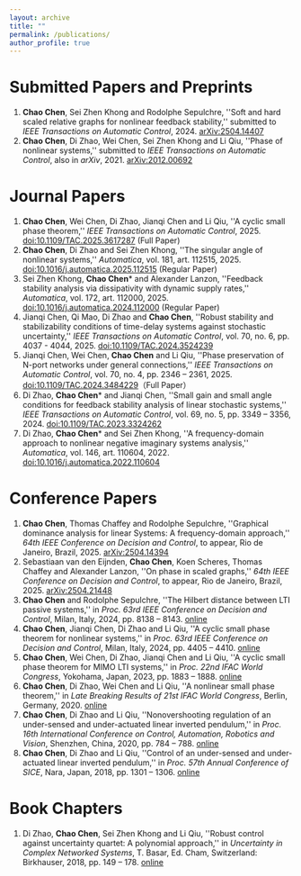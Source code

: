 ```yaml
---
layout: archive
title: ""
permalink: /publications/
author_profile: true
---
```


Submitted Papers and Preprints
======
1. **Chao Chen**, Sei Zhen Khong and Rodolphe Sepulchre, ''Soft and hard scaled relative graphs for nonlinear feedback stability,'' submitted to *IEEE Transactions on Automatic Control*, 2024. [arXiv:2504.14407](https://arxiv.org/abs/2504.14407)
2. **Chao Chen**, Di Zhao, Wei Chen, Sei Zhen Khong and Li Qiu, ''Phase of nonlinear systems,'' submitted to *IEEE Transactions on Automatic Control*, also in *arXiv*, 2021. [arXiv:2012.00692](https://arxiv.org/abs/2012.00692)

Journal Papers
======
1. **Chao Chen**, Wei Chen, Di Zhao, Jianqi Chen and Li Qiu, ''A cyclic small phase theorem,'' *IEEE Transactions on Automatic Control*, 2025. [doi:10.1109/TAC.2025.3617287](https://doi.org/10.1109/TAC.2025.3617287) (Full Paper)
2. **Chao Chen**, Di Zhao and Sei Zhen Khong, ''The singular angle of nonlinear systems,'' *Automatica*, vol. 181, art. 112515, 2025. [doi:10.1016/j.automatica.2025.112515](https://doi.org/10.1016/j.automatica.2025.112515) (Regular Paper)
3. Sei Zhen Khong, **Chao Chen*** and Alexander Lanzon, ''Feedback stability analysis via dissipativity with dynamic supply rates,'' *Automatica*, vol. 172, art. 112000, 2025. [doi:10.1016/j.automatica.2024.112000](https://doi.org/10.1016/j.automatica.2024.112000) (Regular Paper)
4. Jianqi Chen, Qi Mao, Di Zhao and **Chao Chen**, ''Robust stability and stabilizability conditions of time-delay systems against stochastic uncertainty,'' *IEEE Transactions on Automatic Control*, vol. 70, no. 6, pp. 4037 - 4044, 2025. [doi:10.1109/TAC.2024.3524239](https://doi.org/10.1109/TAC.2024.3524239)
5. Jianqi Chen, Wei Chen, **Chao Chen** and Li Qiu, ''Phase preservation of N-port networks under general connections,'' *IEEE Transactions on Automatic Control*, vol. 70, no. 4, pp. 2346 – 2361, 2025. [doi:10.1109/TAC.2024.3484229](https://doi.org/10.1109/TAC.2024.3484229)（Full Paper）
6. Di Zhao,  **Chao Chen*** and Jianqi Chen, ''Small gain and small angle conditions for feedback stability analysis of linear stochastic systems,'' *IEEE Transactions on Automatic Control*, vol. 69, no. 5, pp. 3349 – 3356, 2024. [doi:10.1109/TAC.2023.3324262](https://doi.org/10.1109/TAC.2023.3324262)
7. Di Zhao, **Chao Chen*** and Sei Zhen Khong, ''A frequency-domain approach to nonlinear negative imaginary systems analysis,'' *Automatica*, vol. 146, art. 110604, 2022. [doi:10.1016/j.automatica.2022.110604](https://doi.org/10.1016/j.automatica.2022.110604)


Conference Papers
======
1.  **Chao Chen**, Thomas Chaffey and Rodolphe Sepulchre, ''Graphical dominance analysis for linear Systems: A frequency-domain approach,'' *64th IEEE Conference on Decision and Control*, to appear, Rio de Janeiro, Brazil, 2025. [arXiv:2504.14394](https://arxiv.org/abs/2504.14394)
2.  Sebastiaan van den Eijnden, **Chao Chen**, Koen Scheres, Thomas Chaffey and Alexander Lanzon, ''On phase in scaled graphs,'' *64th IEEE Conference on Decision and Control*, to appear,  Rio de Janeiro, Brazil, 2025. [arXiv:2504.21448](https://arxiv.org/abs/2504.21448)
3. **Chao Chen** and Rodolphe Sepulchre, ''The Hilbert distance between LTI passive systems,'' in *Proc. 63rd IEEE Conference on Decision and Control*, Milan, Italy, 2024, pp. 8138 – 8143. [online](https://doi.org/10.1109/CDC56724.2024.10886704)
4. **Chao Chen**, Jianqi Chen, Di Zhao and Li Qiu, ''A cyclic small phase theorem for nonlinear systems,'' in *Proc. 63rd IEEE Conference on Decision and Control*, Milan, Italy, 2024, pp. 4405 – 4410. [online](https://doi.org/10.1109/CDC56724.2024.10886542)
5. **Chao Chen**, Wei Chen, Di Zhao, Jianqi Chen and Li Qiu, ''A cyclic small phase theorem for MIMO LTI systems,'' in *Proc. 22nd IFAC World Congress*, Yokohama, Japan, 2023, pp. 1883 – 1888. [online](https://doi.org/10.1016/j.ifacol.2023.10.1906)
6. **Chao Chen**, Di Zhao, Wei Chen and Li Qiu, ''A nonlinear small phase theorem,'' in *Late Breaking Results of 21st IFAC World Congress*, Berlin, Germany, 2020. [online](https://ifatwww.et.uni-magdeburg.de/ifac2020/media/pdfs/4488.pdf)
7. **Chao Chen**, Di Zhao and Li Qiu, ''Nonovershooting regulation of an under-sensed and under-actuated linear inverted pendulum,'' in *Proc. 16th International Conference on Control, Automation, Robotics and Vision*, Shenzhen, China, 2020, pp. 784 – 788. [online](https://doi.org/10.1109/ICARCV50220.2020.9305461)
8. **Chao Chen**, Di Zhao and Li Qiu, ''Control of an under-sensed and under-actuated linear inverted pendulum,'' in *Proc. 57th Annual Conference of SICE*, Nara, Japan, 2018, pp. 1301 – 1306. [online](https://doi.org/10.23919/SICE.2018.8492573)

Book Chapters
======
1. Di Zhao, **Chao Chen**, Sei Zhen Khong and Li Qiu, ''Robust control against uncertainty quartet: A polynomial approach,'' in *Uncertainty in Complex Networked Systems*, T. Basar, Ed. Cham, Switzerland: Birkhauser, 2018, pp. 149 – 178. [online](https://doi.org/10.1007/978-3-030-04630-9_4)
